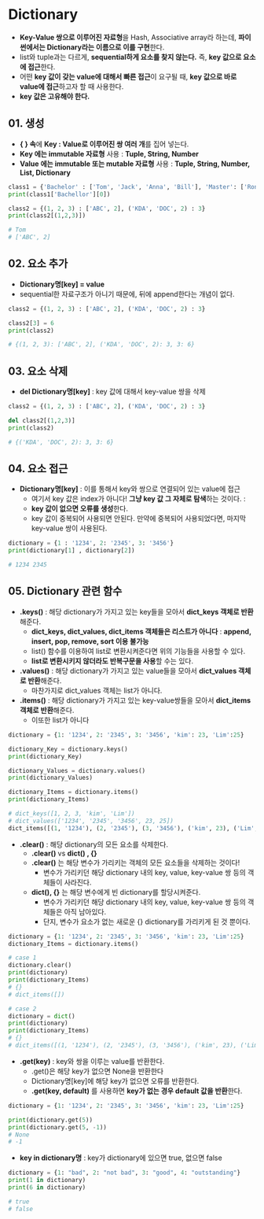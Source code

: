 # Dictionary
  - **Key-Value 쌍으로 이루어진 자료형**을 Hash, Associative array라 하는데, **파이썬에서는 Dictionary라는 이름으로 이를 구현**한다.
  - list와 tuple과는 다르게, **sequential하게 요소를 찾지 않는다.** 즉, **key 값으로 요소에 접근**한다.
  - 어떤 **key 값이 갖는 value에 대해서 빠른 접근**이 요구될 때, **key 값으로 바로 value에 접근**하고자 할 때 사용한다.
  - **key 값은 고유해야 한다.**

## 01. 생성
  - **{ } 속**에 **Key : Value로 이루어진 쌍 여러 개**를 집어 넣는다.
   - **Key 에는 immutable 자료형** 사용 : **Tuple, String, Number**
   - **Value 에는 immutable 또는 mutable 자료형** 사용 : **Tuple, String, Number, List, Dictionary**

```python
class1 = {'Bachelor' : ['Tom', 'Jack', 'Anna', 'Bill'], 'Master': ['Ronny', 'Chris']}
print(class1['Bachellor'][0])

class2 = {(1, 2, 3) : ['ABC', 2], ('KDA', 'DOC', 2) : 3}
print(class2[(1,2,3)])

# Tom 
# ['ABC', 2]
```

## 02. 요소 추가
  - **Dictionary명[key] = value**
  - sequential한 자료구조가 아니기 때문에, 뒤에 append한다는 개념이 없다.

```python
class2 = {(1, 2, 3) : ['ABC', 2], ('KDA', 'DOC', 2) : 3}

class2[3] = 6
print(class2)

# {(1, 2, 3): ['ABC', 2], ('KDA', 'DOC', 2): 3, 3: 6}
```

## 03. 요소 삭제
  - **del Dictionary명[key]** : key 값에 대해서 key-value 쌍을 삭제

```python
class2 = {(1, 2, 3) : ['ABC', 2], ('KDA', 'DOC', 2) : 3}

del class2[(1,2,3)]
print(class2)

# {('KDA', 'DOC', 2): 3, 3: 6}
```

## 04. 요소 접근
  - **Dictionary명[key]** : 이를 통해서 key와 쌍으로 연결되어 있는 value에 접근
    - 여기서 key 값은 index가 아니다! **그냥 key 값 그 자체로 탐색**하는 것이다. : 
    - **key 값이 없으면 오류를 생성**한다.
    - key 값이 중복되어 사용되면 안된다. 만약에 중복되어 사용되었다면, 마지막 key-value 쌍이 사용된다.

```python
dictionary = {1 : '1234', 2: '2345', 3: '3456'}
print(dictionary[1] , dictionary[2])

# 1234 2345
```

## 05. Dictionary 관련 함수
  - **.keys()** : 해당 dictionary가 가지고 있는 key들을 모아서 **dict_keys 객체로 반환**해준다.
    - **dict_keys, dict_values, dict_items 객체들은 리스트가 아니다** : **append, insert, pop, remove, sort 이용 불가능**
    - list() 함수를 이용하여 list로 변환시켜준다면 위의 기능들을 사용할 수 있다.
    - **list로 변환시키지 않더라도 반복구문을 사용**할 수는 있다.
  - **.values()** : 해당 dictionary가 가지고 있는 value들을 모아서 **dict_values 객체로 반환**해준다.
    - 마찬가지로 dict_values 객체는 list가 아니다.
  - **.items()** : 해당 dictionary가 가지고 있는 key-value쌍들을 모아서 **dict_items 객체로 반환**해준다.
    - 이또한 list가 아니다

```python
dictionary = {1: '1234', 2: '2345', 3: '3456', 'kim': 23, 'Lim':25}

dictionary_Key = dictionary.keys()
print(dictionary_Key)

dictionary_Values = dictionary.values()
print(dictionary_Values)

dictionary_Items = dictionary.items()
print(dictionary_Items)

# dict_keys([1, 2, 3, 'kim', 'Lim'])
# dict_values(['1234', '2345', '3456', 23, 25])
dict_items([(1, '1234'), (2, '2345'), (3, '3456'), ('kim', 23), ('Lim', 25)])
```

  - **.clear()** : 해당 dictionary의 모든 요소를 삭제한다.
    - **.clear()** vs **dict() , {}**
    - **.clear()** 는 해당 변수가 가리키는 객체의 모든 요소들을 삭제하는 것이다!
      - 변수가 가리키던 해당 dictionary 내의 key, value, key-value 쌍 등의 객체들이 사라진다.
    - **dict(), {}** 는 해당 변수에게 빈 dictionary를 할당시켜준다.
      - 변수가 가리키던 해당 dictionary 내의 key, value, key-value 쌍 등의 객체들은 아직 남아있다.
      - 단지, 변수가 요소가 없는 새로운 {} dictionary를 가리키게 된 것 뿐이다.

```python
dictionary = {1: '1234', 2: '2345', 3: '3456', 'kim': 23, 'Lim':25}
dictionary_Items = dictionary.items()

# case 1
dictionary.clear()
print(dictionary)
print(dictionary_Items)
# {}
# dict_items([])

# case 2 
dictionary = dict()
print(dictionary)
print(dictionary_Items)
# {}
# dict_items([(1, '1234'), (2, '2345'), (3, '3456'), ('kim', 23), ('Lim', 25)])
```

  - **.get(key)** : key와 쌍을 이루는 value를 반환한다.
    - .get()은 해당 key가 없으면 None을 반환한다
    - Dictionary명[key]에 해당 key가 없으면 오류를 반환한다.  
    - **.get(key, default)** 를 사용하면 **key가 없는 경우 default 값을 반환**한다.

```python
dictionary = {1: '1234', 2: '2345', 3: '3456', 'kim': 23, 'Lim':25}

print(dictionary.get(5))
print(dictionary.get(5, -1))
# None
# -1
```

  - **key in dictionary명** : key가 dictionary에 있으면 true, 없으면 false

```python
dictionary = {1: "bad", 2: "not bad", 3: "good", 4: "outstanding"}
print(1 in dictionary)
print(6 in dictionary)

# true
# false
```
